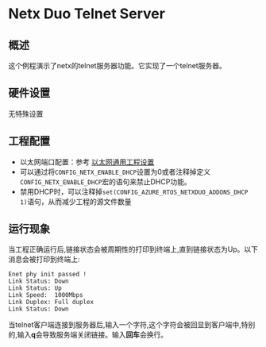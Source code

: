 # Netx Duo Telnet Server

## 概述

这个例程演示了netx的telnet服务器功能。它实现了一个telnet服务器。

## 硬件设置

无特殊设置

## 工程配置
- 以太网端口配置：参考 [以太网通用工程设置](../../../../lwip/doc/Ethernet_Common_Project_Settings_zh.md)
- 可以通过将`CONFIG_NETX_ENABLE_DHCP`设置为0或者注释掉定义`CONFIG_NETX_ENABLE_DHCP`宏的语句来禁止DHCP功能。
- 禁用DHCP时，可以注释掉`set(CONFIG_AZURE_RTOS_NETXDUO_ADDONS_DHCP 1)`语句，从而减少工程的源文件数量

## 运行现象

当工程正确运行后,链接状态会被周期性的打印到终端上,直到链接状态为Up。以下消息会被打印到终端上:
```console
Enet phy init passed !
Link Status: Down
Link Status: Up
Link Speed:  1000Mbps
Link Duplex: Full duplex
Link Status: Down
```
当telnet客户端连接到服务器后,输入一个字符,这个字符会被回显到客户端中,特别的,输入**q**会导致服务端关闭链接。输入**回车**会换行。
